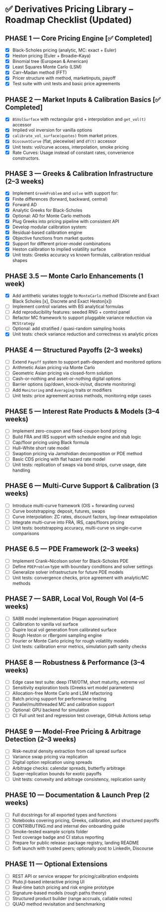 
# ✅ Derivatives Pricing Library – Roadmap Checklist (Updated)

## PHASE 1 — Core Pricing Engine [✅ Completed]

- [x] Black-Scholes pricing (analytic, MC: exact + Euler)
- [x] Heston pricing (Euler + Broadie–Kaya)
- [x] Binomial tree (European & American)
- [x] Least Squares Monte Carlo (LSM)
- [x] Carr–Madan method (FFT)
- [x] Pricer structure with method, marketinputs, payoff
- [x] Test suite with unit tests and basic price agreements

## PHASE 2 — Market Inputs & Calibration Basics [✅ Completed]

- [x] `BSVolSurface` with rectangular grid + interpolation and `get_vol(t)` accessor
- [x] Implied vol inversion for vanilla options
- [x] `calibrate_vol_surface(quotes)` from market prices
- [x] `DiscountCurve` (flat, piecewise) and `df(t)` accessor
- [x] Unit tests: vol/curve access, interpolation, smoke pricing
- [x] Rate Curves: Usage instead of constant rates, convenience constructors.

## PHASE 3 — Greeks & Calibration Infrastructure (2–3 weeks)

- [x] Implement `GreekProblem` and `solve` with support for:
- [x] Finite differences (forward, backward, central)
- [x] Forward AD
- [x] Analytic Greeks for Black-Scholes
- [x] Optional: AD for Monte Carlo methods
- [x] Plug Greeks into pricing pipeline with consistent API
- [x] Develop modular calibration system:
- [x] Residual-based calibration engine
- [x] Objective functions from market quotes
- [x] Support for different pricer-model combinations
- [x] Heston calibration to implied volatility surface
- [x] Unit tests: Greeks accuracy vs known formulas, calibration residual shapes

## PHASE 3.5 — Monte Carlo Enhancements (1 week)

- [x] Add antithetic variates toggle to `MonteCarlo` method (Discrete and Exact Black Scholes [x], Discrete and Exact Heston[x])
- [ ] Implement control variates with BS analytical formulas
- [ ] Add reproducibility features: seeded RNG + control panel
- [ ] Refactor MC framework to support pluggable variance reduction via `MCStrategy`
- [ ] Optional: add stratified / quasi-random sampling hooks
- [x] Unit tests: check variance reduction and correctness vs analytic prices

## PHASE 4 — Structured Payoffs (2–3 weeks)

- [ ] Extend `Payoff` system to support path-dependent and monitored options
- [ ] Arithmetic Asian pricing via Monte Carlo
- [ ] Geometric Asian pricing via closed-form solution
- [ ] Cash-or-nothing and asset-or-nothing digital options
- [ ] Barrier options (up/down, knock-in/out, discrete monitoring)
- [ ] Add `Monitoring` and `Averaging` traits or modifiers
- [ ] Unit tests: price agreement across methods, monitoring edge cases

## PHASE 5 — Interest Rate Products & Models (3–4 weeks)

- [ ] Implement zero-coupon and fixed-coupon bond pricing
- [ ] Build FRA and IRS support with schedule engine and stub logic
- [ ] Cap/floor pricing using Black formula
- [ ] Hull–White short rate model
- [ ] Swaption pricing via Jamshidian decomposition or PDE method
- [ ] Basic CDS pricing with flat hazard rate model
- [ ] Unit tests: replication of swaps via bond strips, curve usage, date handling

## PHASE 6 — Multi-Curve Support & Calibration (3 weeks)

- [ ] Introduce multi-curve framework (OIS + forwarding curves)
- [ ] Curve bootstrapping: deposit, futures, swaps
- [ ] Curve interpolation: ZC rates, discount factors, log-linear extrapolation
- [ ] Integrate multi-curve into FRA, IRS, caps/floors pricing
- [ ] Unit tests: bootstrapping accuracy, multi-curve vs single-curve comparisons

## PHASE 6.5 — PDE Framework (2–3 weeks)

- [ ] Implement Crank–Nicolson solver for Black-Scholes PDE
- [ ] Define `PDEProblem` type with boundary conditions and solver settings
- [ ] Generalize solver infrastructure for future PDE models
- [ ] Unit tests: convergence checks, price agreement with analytic/MC methods

## PHASE 7 — SABR, Local Vol, Rough Vol (4–5 weeks)

- [ ] SABR model implementation (Hagan approximation)
- [ ] Calibration to vanilla vol surface
- [ ] Dupire local vol generation from calibrated surface
- [ ] Rough Heston or rBergomi sampling engine
- [ ] Fourier or Monte Carlo pricing for rough volatility models
- [ ] Unit tests: calibration error metrics, simulation path sanity checks

## PHASE 8 — Robustness & Performance (3–4 weeks)

- [ ] Edge case test suite: deep ITM/OTM, short maturity, extreme vol
- [ ] Sensitivity exploration tools (Greeks wrt model parameters)
- [ ] Allocation-free Monte Carlo and LSM refactoring
- [ ] Batch pricing support for performance testing
- [ ] Parallel/multithreaded MC and calibration support
- [ ] Optional: GPU backend for simulation
- [ ] CI: Full unit test and regression test coverage, GitHub Actions setup

## PHASE 9 — Model-Free Pricing & Arbitrage Detection (2–3 weeks)

- [ ] Risk-neutral density extraction from call spread surface
- [ ] Variance swap pricing via replication
- [ ] Digital option replication using spreads
- [ ] Arbitrage checks: calendar spreads, butterfly arbitrage
- [ ] Super-replication bounds for exotic payoffs
- [ ] Unit tests: convexity and arbitrage consistency, replication sanity

## PHASE 10 — Documentation & Launch Prep (2 weeks)

- [ ] Full docstrings for all exported types and functions
- [ ] Notebooks covering pricing, Greeks, calibration, and structured payoffs
- [ ] CONTRIBUTING.md and internal dev onboarding guide
- [ ] Smoke-tested example scripts folder
- [ ] Test coverage badge and CI status reporting
- [ ] Prepare for public release: package registry, landing README
- [ ] Soft launch with trusted peers; optionally post to LinkedIn, Discourse

## PHASE 11 — Optional Extensions

- [ ] REST API or service wrapper for pricing/calibration endpoints
- [ ] Pluto.jl-based interactive pricing UI
- [ ] Real-time batch pricing and risk engine prototype
- [ ] Signature-based models (rough paths theory)
- [ ] Structured product builder (range accruals, callable notes)
- [ ] QUAD method revisitation and benchmarking
